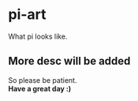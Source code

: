 # pi-art
What pi looks like.
## More desc will be added
So please be patient.
<br>
<b>Have a great day :)</b>
